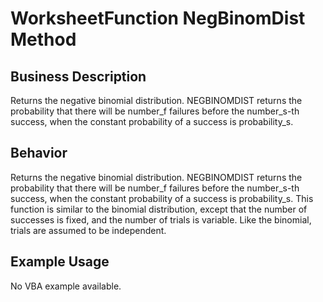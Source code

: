 # WorksheetFunction NegBinomDist Method

## Business Description
Returns the negative binomial distribution. NEGBINOMDIST returns the probability that there will be number_f failures before the number_s-th success, when the constant probability of a success is probability_s.

## Behavior
Returns the negative binomial distribution. NEGBINOMDIST returns the probability that there will be number_f failures before the number_s-th success, when the constant probability of a success is probability_s. This function is similar to the binomial distribution, except that the number of successes is fixed, and the number of trials is variable. Like the binomial, trials are assumed to be independent.

## Example Usage
No VBA example available.